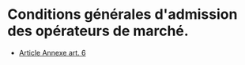 # Conditions générales d'admission des opérateurs de marché.

- [Article Annexe art. 6](article-annexe-art-6.md)
